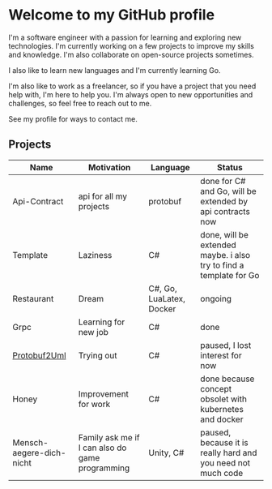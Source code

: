 # Welcome to my GitHub profile

I'm a software engineer with a passion for learning and exploring new technologies. I'm currently working on a few projects to improve my skills and knowledge. I'm also collaborate on open-source projects sometimes.

I also like to learn new languages and I'm currently learning Go.

 I'm also like to work as a freelancer, so if you have a project that you need help with, I'm here to help you. I'm always open to new opportunities and challenges, so feel free to reach out to me.

See my profile for ways to contact me.

## Projects
| Name | Motivation | Language | Status |
| ---- | ----------- | -------- | ------ |
| Api-Contract | api for all my projects | protobuf | done for C# and Go, will be extended by api contracts now |
| Template | Laziness | C# | done, will be extended maybe. i also try to find a template for Go |
| Restaurant | Dream | C#, Go, LuaLatex, Docker | ongoing |
| Grpc | Learning for new job | C# | done |
| [Protobuf2Uml](https://github.com/users/KinNeko-De/projects/2)| Trying out | C# | paused, I lost interest for now |
| Honey | Improvement for work | C# | done because concept obsolet with kubernetes and docker |
| Mensch-aegere-dich-nicht | Family ask me if I can also do game programming | Unity, C# | paused, because it is really hard and you need not much code |
